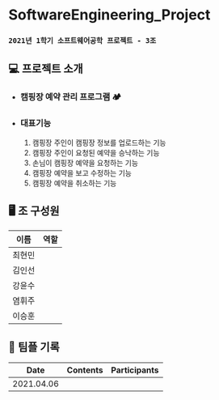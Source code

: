 # SoftwareEngineering_Project

### `2021년 1학기 소프트웨어공학 프로젝트 - 3조`

## :computer: 프로젝트 소개

* ### 캠핑장 예약 관리 프로그램 :camping:

* ### 대표기능

  1. 캠핑장 주인이 캠핑장 정보를 업로드하는 기능
  2. 캠핑장 주인이 요청된 예약을 승낙하는 기능
  3. 손님이 캠핑장 예약을 요청하는 기능
  4. 캠핑장 예약을 보고 수정하는 기능
  5. 캠핑장 예약을 취소하는 기능

## :desktop_computer: 조 구성원

|  이름  | 역할 |
| :----: | :--: |
| 최현민 |      |
| 김인선 |      |
| 강윤수 |      |
| 염휘주 |      |
| 이승훈 |      |

## :book: 팀플 기록

|    Date    | Contents | Participants |
| :--------: | :------: | :----------: |
| 2021.04.06 |          |              |


